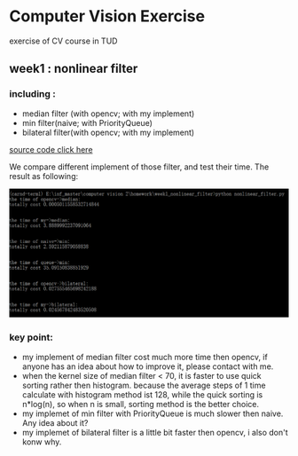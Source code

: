 # Computer Vision Exercise
exercise of CV course in TUD

## week1 : nonlinear filter
### including :   
  * median filter (with opencv; with my implement)
  * min filter(naive; with PriorityQueue)
  * bilateral filter(with opencv; with my implement)
  
  
[source code click here](https://github.com/chrisHuxi/ComputerVisionExercise/blob/master/week1_nonlinear_filter/nonlinear_filter.py)


We compare different implement of those filter, and test their time. The result as following:


![](https://github.com/chrisHuxi/ComputerVisionExercise/blob/master/week1_nonlinear_filter/result.PNG)


### key point:
  * my implement of median filter cost much more time then opencv, if anyone has an idea about how to improve it, please 
    contact with me.
  * when the kernel size of median filter < 70, it is faster to use quick sorting rather then histogram. because the average steps of 1       time calculate with histogram method ist 128, while the quick sorting is n\*log(n), so when n is 
    small, sorting method is the better choice.
  * my implemet of min filter with PriorityQueue is much slower then naive. Any idea about it?
  * my implemet of bilateral filter is a little bit faster then opencv, i also don't konw why.
   
